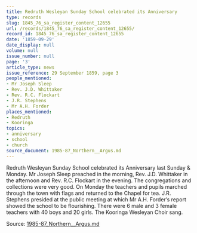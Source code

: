 ```yaml
---
title: Redruth Wesleyan Sunday School celebrated its Anniversary
type: records
slug: 1845_76_sa_register_content_12655
url: /records/1845_76_sa_register_content_12655/
record_id: 1845_76_sa_register_content_12655
date: '1859-09-29'
date_display: null
volume: null
issue_number: null
page: '3'
article_type: news
issue_reference: 29 September 1859, page 3
people_mentioned:
- Mr Joseph Sleep
- Rev. J.D. Whittaker
- Rev. R.C. Flockart
- J.R. Stephens
- Mr A.H. Forder
places_mentioned:
- Redruth
- Kooringa
topics:
- anniversary
- school
- church
source_document: 1985-87_Northern__Argus.md
---
```


Redruth Wesleyan Sunday School celebrated its Anniversary last Sunday & Monday.  Mr Joseph Sleep preached in the morning, Rev. J.D. Whittaker in the afternoon and Rev. R.C. Flockart in the evening.  The congregations and collections were very good.  On Monday the teachers and pupils marched through the town with flags and returned to the Chapel for tea.  J.R. Stephens presided at the public meeting at which Mr A.H. Forder’s report showed the school to be flourishing.  There were 6 male and 3 female teachers with 40 boys and 20 girls.  The Kooringa Wesleyan Choir sang.

Source: [1985-87_Northern__Argus.md](/downloads/markdown/1985-87_Northern__Argus.md)
